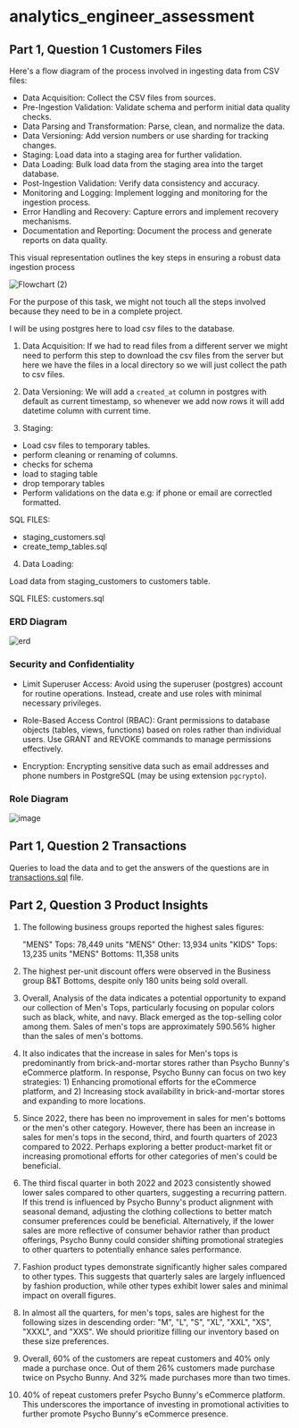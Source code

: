 # analytics_engineer_assessment

## Part 1, Question 1 Customers Files
Here's a flow diagram of the process involved in ingesting data from CSV files:

* Data Acquisition: Collect the CSV files from sources.
* Pre-Ingestion Validation: Validate schema and perform initial data quality checks.
* Data Parsing and Transformation: Parse, clean, and normalize the data.
* Data Versioning: Add version numbers or use sharding for tracking changes.
* Staging: Load data into a staging area for further validation.
* Data Loading: Bulk load data from the staging area into the target database.
* Post-Ingestion Validation: Verify data consistency and accuracy.
* Monitoring and Logging: Implement logging and monitoring for the ingestion process.
* Error Handling and Recovery: Capture errors and implement recovery mechanisms.
* Documentation and Reporting: Document the process and generate reports on data quality.

This visual representation outlines the key steps in ensuring a robust data ingestion process

![Flowchart (2)](https://github.com/AwaishK/analytics_engineer_assessment/assets/18242446/00c47e77-bc01-42ac-8639-41a278e19374)



For the purpose of this task, we might not touch all the steps involved because they need to be in a complete project. 

I will be using postgres here to load csv files to the database. 

1. Data Acquisition: If we had to read files from a different server we might need to perform this step to download the csv files from the server but here we have the files in a local directory so we will just collect the path to csv files. 

2. Data Versioning: We will add a `created_at` column in postgres with default as current timestamp, so whenever we add now rows it will add datetime column with current time. 

3. Staging:

* Load csv files to temporary tables.
* perform cleaning or renaming of columns. 
* checks for schema 
* load to staging table
* drop temporary tables
* Perform validations on the data e.g: if phone or email are correctled formatted. 

SQL FILES:
* staging_customers.sql
* create_temp_tables.sql

4. Data Loading:

Load data from staging_customers to customers table. 

SQL FILES:
customers.sql

### ERD Diagram
![erd](https://github.com/AwaishK/analytics_engineer_assessment/assets/18242446/db5f3e94-be55-4038-982d-2455c09f72b8)

### Security and Confidentiality 

* Limit Superuser Access: Avoid using the superuser (postgres) account for routine operations. Instead, create and use roles with minimal necessary privileges.

* Role-Based Access Control (RBAC): Grant permissions to database objects (tables, views, functions) based on roles rather than individual users. Use GRANT and REVOKE commands to manage permissions effectively.
* Encryption: Encrypting sensitive data such as email addresses and phone numbers in PostgreSQL (may be using extension `pgcrypto`).

### Role Diagram

![image](https://github.com/AwaishK/analytics_engineer_assessment/assets/18242446/d1e1f04b-0610-44cb-a29f-b2d23ca99c09)


## Part 1, Question 2 Transactions

Queries to load the data and to get the answers of the questions are in [transactions.sql](https://github.com/AwaishK/analytics_engineer_assessment/blob/main/transactions.sql) file. 


## Part 2, Question 3 Product Insights

1. The following business groups reported the highest sales figures:

    "MENS" Tops: 78,449 units
    "MENS" Other: 13,934 units
    "KIDS" Tops: 13,235 units
    "MENS" Bottoms: 11,358 units
2. The highest per-unit discount offers were observed in the Business group B&T Bottoms, despite only 180 units being sold overall.

3. Overall, Analysis of the data indicates a potential opportunity to expand our collection of Men's Tops, particularly focusing on popular colors such as black, white, and navy. Black emerged as the top-selling color among them. Sales of men's tops are approximately 590.56% higher than the sales of men's bottoms.

4. It also indicates that the increase in sales for Men's tops is predominantly from brick-and-mortar stores rather than Psycho Bunny's eCommerce platform. In response, Psycho Bunny can focus on two key strategies: 1) Enhancing promotional efforts for the eCommerce platform, and 2) Increasing stock availability in brick-and-mortar stores and expanding to more locations.

4. Since 2022, there has been no improvement in sales for men's bottoms or the men's other category. However, there has been an increase in sales for men's tops in the second, third, and fourth quarters of 2023 compared to 2022. Perhaps exploring a better product-market fit or increasing promotional efforts for other categories of men's could be beneficial.

5. The third fiscal quarter in both 2022 and 2023 consistently showed lower sales compared to other quarters, suggesting a recurring pattern. If this trend is influenced by Psycho Bunny's product alignment with seasonal demand, adjusting the clothing collections to better match consumer preferences could be beneficial. Alternatively, if the lower sales are more reflective of consumer behavior rather than product offerings, Psycho Bunny could consider shifting promotional strategies to other quarters to potentially enhance sales performance.

6. Fashion product types demonstrate significantly higher sales compared to other types. This suggests that quarterly sales are largely influenced by fashion production, while other types exhibit lower sales and minimal impact on overall figures.

7. In almost all the quarters, for men's tops, sales are highest for the following sizes in descending order: "M", "L", "S", "XL", "XXL", "XS", "XXXL", and "XXS". We should prioritize filling our inventory based on these size preferences.

8. Overall, 60% of the customers are repeat customers and 40% only made a purchase once. 
 Out of them 26% customers made purchase twice on Psycho Bunny. 
 And 32% made purchases more than two times. 

9. 40% of repeat customers prefer Psycho Bunny's eCommerce platform. This underscores the importance of investing in promotional activities to further promote Psycho Bunny's eCommerce presence.

